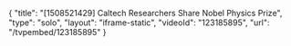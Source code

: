{
    "title": "[1508521429] Caltech Researchers Share Nobel Physics Prize",
    "type": "solo",
    "layout": "iframe-static",
    "videoId": "123185895",
    "url": "\/tvpembed\/123185895"
}